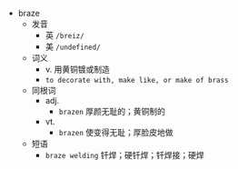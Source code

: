 - braze
  - 发音
    - 英 `/breiz/`
    - 美 `/undefined/`
  - 词义
    - v. 用黄铜镀或制造
    - `to decorate with, make like, or make of brass `
  - 同根词
    - adj.
      - `brazen` 厚颜无耻的；黄铜制的
    - vt.
      - `brazen` 使变得无耻；厚脸皮地做
  - 短语
    - `braze welding` 钎焊；硬钎焊；钎焊接；硬焊 
